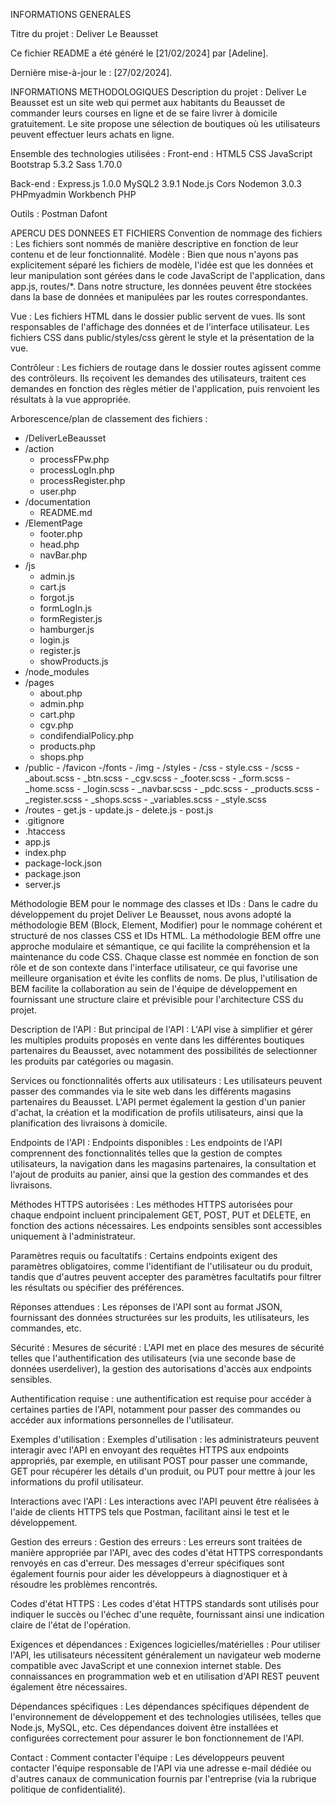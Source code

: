 INFORMATIONS GENERALES

Titre du projet : Deliver Le Beausset

Ce fichier README a été généré le [21/02/2024] par [Adeline].

Dernière mise-à-jour le : [27/02/2024].

INFORMATIONS METHODOLOGIQUES
Description du projet :
Deliver Le Beausset est un site web qui permet aux habitants du Beausset de commander leurs courses en ligne et de se faire livrer à domicile gratuitement. Le site propose une sélection de boutiques où les utilisateurs peuvent effectuer leurs achats en ligne.

Ensemble des technologies utilisées :
Front-end :
HTML5
CSS
JavaScript
Bootstrap 5.3.2
Sass 1.70.0

Back-end : 
Express.js 1.0.0
MySQL2 3.9.1
Node.js
Cors
Nodemon 3.0.3
PHPmyadmin
Workbench
PHP


Outils :
Postman
Dafont


APERCU DES DONNEES ET FICHIERS
Convention de nommage des fichiers :
Les fichiers sont nommés de manière descriptive en fonction de leur contenu et de leur fonctionnalité. Modèle : Bien que nous n'ayons pas explicitement séparé les fichiers de modèle, l'idée est que les données et leur manipulation sont gérées dans le code JavaScript de l'application, dans app.js, routes/*. Dans notre structure, les données peuvent être stockées dans la base de données et manipulées par les routes correspondantes.

Vue : Les fichiers HTML dans le dossier public servent de vues. Ils sont responsables de l'affichage des données et de l'interface utilisateur. Les fichiers CSS dans public/styles/css gèrent le style et la présentation de la vue.

Contrôleur : Les fichiers de routage dans le dossier routes agissent comme des contrôleurs. Ils reçoivent les demandes des utilisateurs, traitent ces demandes en fonction des règles métier de l'application, puis renvoient les résultats à la vue appropriée.

Arborescence/plan de classement des fichiers :
- /DeliverLeBeausset
- /action
    - processFPw.php
    - processLogIn.php
    - processRegister.php
    - user.php
- /documentation 
    - README.md
- /ElementPage
    - footer.php
    - head.php
    - navBar.php
- /js
    - admin.js
    - cart.js
    - forgot.js   
    - formLogIn.js
    - formRegister.js
    - hamburger.js
    - login.js
    - register.js      
    - showProducts.js 
- /node_modules
- /pages  
    - about.php
    - admin.php
    - cart.php
    - cgv.php
    - condifendialPolicy.php
    - products.php
    - shops.php
- /public
        - /favicon
        -/fonts
        - /img
        - /styles
            - /css
                - style.css
            - /scss
            - _about.scss
            - _btn.scss
            - _cgv.scss
            - _footer.scss
            - _form.scss
            - _home.scss
            - _login.scss
            - _navbar.scss
            - _pdc.scss
            - _products.scss
            - _register.scss
            - _shops.scss
            - _variables.scss
            - _style.scss
- /routes
        - get.js
        - update.js
        - delete.js
        - post.js
- .gitignore
- .htaccess
- app.js
- index.php
- package-lock.json
- package.json
- server.js


Méthodologie BEM pour le nommage des classes et IDs : Dans le cadre du développement du projet Deliver Le Beausset, nous avons adopté la méthodologie BEM (Block, Element, Modifier) pour le nommage cohérent et structuré de nos classes CSS et IDs HTML. La méthodologie BEM offre une approche modulaire et sémantique, ce qui facilite la compréhension et la maintenance du code CSS. Chaque classe est nommée en fonction de son rôle et de son contexte dans l'interface utilisateur, ce qui favorise une meilleure organisation et évite les conflits de noms. De plus, l'utilisation de BEM facilite la collaboration au sein de l'équipe de développement en fournissant une structure claire et prévisible pour l'architecture CSS du projet.


Description de l'API :
But principal de l'API : L'API vise à simplifier et gérer les multiples produits proposés en vente dans les différentes boutiques partenaires du Beausset, avec notamment des possibilités de selectionner les produits par catégories ou magasin.

Services ou fonctionnalités offerts aux utilisateurs : Les utilisateurs peuvent passer des commandes via le site web dans les différents magasins partenaires du Beausset. L'API permet également la gestion d'un panier d'achat, la création et la modification de profils utilisateurs, ainsi que la planification des livraisons à domicile.

Endpoints de l'API :
Endpoints disponibles : Les endpoints de l'API comprennent des fonctionnalités telles que la gestion de comptes utilisateurs, la navigation dans les magasins partenaires, la consultation et l'ajout de produits au panier, ainsi que la gestion des commandes et des livraisons.

Méthodes HTTPS autorisées : Les méthodes HTTPS autorisées pour chaque endpoint incluent principalement GET, POST, PUT et DELETE, en fonction des actions nécessaires. Les endpoints sensibles sont accessibles uniquement à l'administrateur.

Paramètres requis ou facultatifs : Certains endpoints exigent des paramètres obligatoires, comme l'identifiant de l'utilisateur ou du produit, tandis que d'autres peuvent accepter des paramètres facultatifs pour filtrer les résultats ou spécifier des préférences.

Réponses attendues : Les réponses de l'API sont au format JSON, fournissant des données structurées sur les produits, les utilisateurs, les commandes, etc.

Sécurité :
Mesures de sécurité : L'API met en place des mesures de sécurité telles que l'authentification des utilisateurs (via une seconde base de données userdeliver), la gestion des autorisations d'accès aux endpoints sensibles.

Authentification requise : une authentification est requise pour accéder à certaines parties de l'API, notamment pour passer des commandes ou accéder aux informations personnelles de l'utilisateur.

Exemples d'utilisation :
Exemples d'utilisation : les administrateurs peuvent interagir avec l'API en envoyant des requêtes HTTPS aux endpoints appropriés, par exemple, en utilisant POST pour passer une commande, GET pour récupérer les détails d'un produit, ou PUT pour mettre à jour les informations du profil utilisateur.

Interactions avec l'API : Les interactions avec l'API peuvent être réalisées à l'aide de clients HTTPS tels que Postman, facilitant ainsi le test et le développement.

Gestion des erreurs :
Gestion des erreurs : Les erreurs sont traitées de manière appropriée par l'API, avec des codes d'état HTTPS correspondants renvoyés en cas d'erreur. Des messages d'erreur spécifiques sont également fournis pour aider les développeurs à diagnostiquer et à résoudre les problèmes rencontrés.

Codes d'état HTTPS : Les codes d'état HTTPS standards sont utilisés pour indiquer le succès ou l'échec d'une requête, fournissant ainsi une indication claire de l'état de l'opération.

Exigences et dépendances :
Exigences logicielles/matérielles : Pour utiliser l'API, les utilisateurs nécessitent généralement un navigateur web moderne compatible avec JavaScript et une connexion internet stable. Des connaissances en programmation web et en utilisation d'API REST peuvent également être nécessaires.

Dépendances spécifiques : Les dépendances spécifiques dépendent de l'environnement de développement et des technologies utilisées, telles que Node.js, MySQL, etc. Ces dépendances doivent être installées et configurées correctement pour assurer le bon fonctionnement de l'API.

Contact :
Comment contacter l'équipe : Les développeurs peuvent contacter l'équipe responsable de l'API via une adresse e-mail dédiée ou d'autres canaux de communication fournis par l'entreprise (via la rubrique politique de confidentialité).

